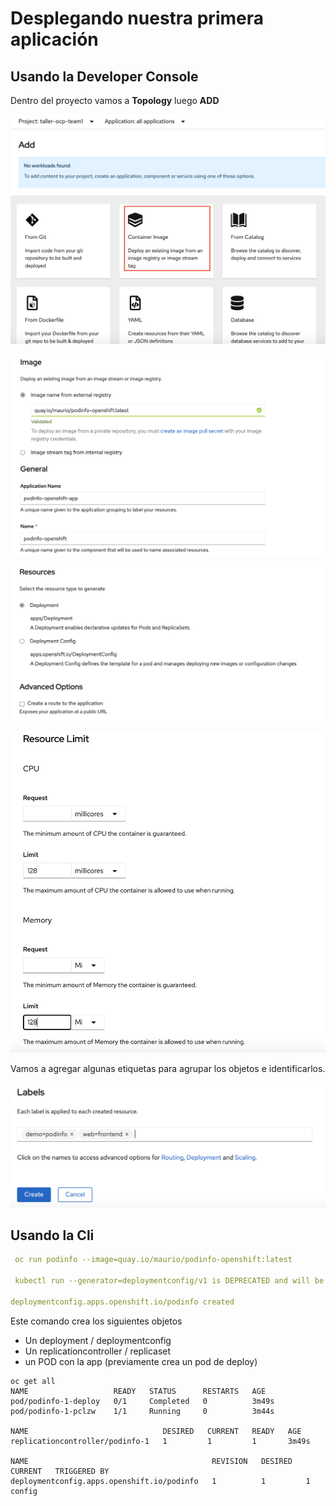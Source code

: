 # Desplegando nuestra primera aplicación 

## Usando la Developer Console </h3>

Dentro del proyecto vamos a **Topology** luego **ADD**

![Add Image](../images/add-from-image.png)  

![Add Image URL](../images/add-image-url.png)  

![Select Deployment Type](../images/deployment-type.png)  

![Select Limits and request](../images/limits.png)  

Vamos a agregar algunas etiquetas para agrupar los objetos e identificarlos.  

![Add labels](../images/create.png)

## Usando la Cli

```yaml
 oc run podinfo --image=quay.io/maurio/podinfo-openshift:latest

 kubectl run --generator=deploymentconfig/v1 is DEPRECATED and will be removed in a future version. Use kubectl run --generator=run-pod/v1 or kubectl create instead.

deploymentconfig.apps.openshift.io/podinfo created

 ```

Este comando crea los siguientes objetos

* Un deployment / deploymentconfig
* Un replicationcontroller / replicaset
* un POD con la app (previamente crea un pod de deploy)

````
oc get all
NAME                   READY   STATUS      RESTARTS   AGE
pod/podinfo-1-deploy   0/1     Completed   0          3m49s
pod/podinfo-1-pclzw    1/1     Running     0          3m44s

NAME                              DESIRED   CURRENT   READY   AGE
replicationcontroller/podinfo-1   1         1         1       3m49s

NAME                                         REVISION   DESIRED   CURRENT   TRIGGERED BY
deploymentconfig.apps.openshift.io/podinfo   1          1         1         config
````
